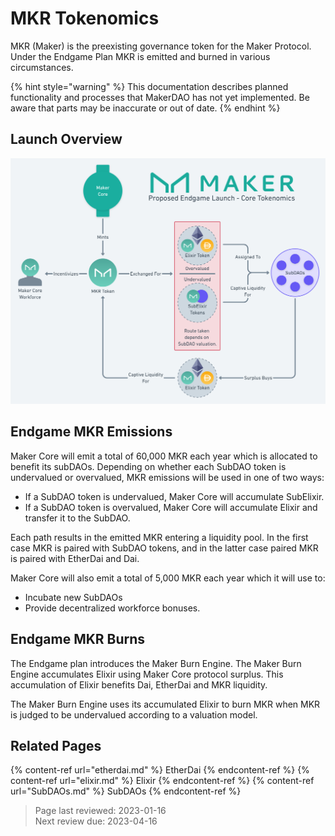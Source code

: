 # MKR Tokenomics

MKR (Maker) is the preexisting governance token for the Maker Protocol. Under the Endgame Plan MKR is emitted and burned in various circumstances. 

{% hint style="warning" %}
This documentation describes planned functionality and processes that MakerDAO has not yet implemented. Be aware that parts may be inaccurate or out of date.
{% endhint %}

## Launch Overview

![Maker Core Tokenomics](../assets/images/core-tokenomics.png)

## Endgame MKR Emissions

Maker Core will emit a total of 60,000 MKR each year which is allocated to benefit its subDAOs. Depending on whether each SubDAO token is undervalued or overvalued, MKR emissions will be used in one of two ways:
* If a SubDAO token is undervalued, Maker Core will accumulate SubElixir. 
* If a SubDAO token is overvalued, Maker Core will accumulate Elixir and transfer it to the SubDAO. 

Each path results in the emitted MKR entering a liquidity pool. In the first case MKR is paired with SubDAO tokens, and in the latter case paired MKR is paired with EtherDai and Dai.

Maker Core will also emit a total of 5,000 MKR each year which it will use to:
* Incubate new SubDAOs
* Provide decentralized workforce bonuses.

## Endgame MKR Burns

The Endgame plan introduces the Maker Burn Engine. The Maker Burn Engine accumulates Elixir using Maker Core protocol surplus. This accumulation of Elixir benefits Dai, EtherDai and MKR liquidity.

The Maker Burn Engine uses its accumulated Elixir to burn MKR when MKR is judged to be undervalued according to a valuation model.


## Related Pages
{% content-ref url="etherdai.md" %} EtherDai {% endcontent-ref %}
{% content-ref url="elixir.md" %} Elixir {% endcontent-ref %}
{% content-ref url="SubDAOs.md" %} SubDAOs {% endcontent-ref %}  

>Page last reviewed: 2023-01-16    
>Next review due: 2023-04-16   